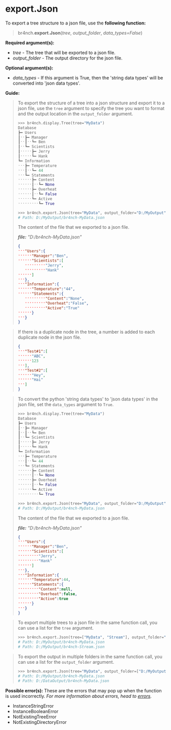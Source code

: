 # export.Json

To export a tree structure to a json file, use the **following function:**

> br4nch.**export**.**Json**(*tree*, *output_folder*, *data_types=False*)

**Required argument(s):**

- *tree* - The tree that will be exported to a json file.
- *output_folder* - The output directory for the json file.

**Optional argument(s):**

- *data_types* - If this argument is True, then the 'string data types' will be converted into 'json data types'.

**Guide:**

> To export the structure of a tree into a json structure and export it to a json file, use the `tree` argument to specify the tree you want to format and the output location in the `output_folder` argument.
>
> ```python
> >>> br4nch.display.Tree(tree="MyData")
> Database
> ┣━ Users
> ┃ˑˑ┣━ Manager
> ┃ˑˑ┃ˑˑ┗━ Ben
> ┃ˑˑ┗━ Scientists
> ┃ˑˑˑˑˑ┣━ Jerry
> ┃ˑˑˑˑˑ┗━ Hank
> ┗━ Information
> ˑˑˑ┣━ Temperature
> ˑˑˑ┃ˑˑ┗━ 44
> ˑˑˑ┗━ Statements
> ˑˑˑˑˑˑ┣━ Content
> ˑˑˑˑˑˑ┃ˑˑ┗━ None
> ˑˑˑˑˑˑ┣━ Overheat
> ˑˑˑˑˑˑ┃ˑˑ┗━ False
> ˑˑˑˑˑˑ┗━ Active
> ˑˑˑˑˑˑˑˑˑ┗━ True
> 
> >>> br4nch.export.Json(tree="MyData", output_folder="D:/MyOutput", data_types=False)
> # Path: D:/MyOutput/br4nch-MyData.json
> ```
>
> The content of the file that we exported to a json file.
>
> ***file:** "D:/br4nch-MyData.json"*
>
> ```json
> {
> ˑˑˑ"Users":{
> ˑˑˑˑˑˑ"Manager":"Ben",
> ˑˑˑˑˑˑ"Scientists":[
>    ˑˑˑˑˑˑˑˑˑ"Jerry",
>    ˑˑˑˑˑˑˑˑˑ"Hank"
> ˑˑˑˑˑˑ]
> ˑˑˑ},
> ˑˑˑ"Information":{
> ˑˑˑˑˑˑ"Temperature":"44",
> ˑˑˑˑˑˑ"Statements":{
>    ˑˑˑˑˑˑˑˑˑ"Content":"None",
>    ˑˑˑˑˑˑˑˑˑ"Overheat":"False",
>    ˑˑˑˑˑˑˑˑˑ"Active":"True"
> ˑˑˑˑˑˑ}
> ˑˑˑ}
> }
> ```
>

> If there is a duplicate node in the tree, a number is added to each duplicate node in the json file.
>
> ```json
> {
> ˑˑˑ"Test#1":[
> ˑˑˑˑˑˑ"ABC",
> ˑˑˑˑˑˑ123
> ˑˑˑ],
> ˑˑˑ"Test#2":[
> ˑˑˑˑˑˑ"Hey",
> ˑˑˑˑˑˑ"Hai"
> ˑˑˑ]
> }
> ```
>

> To convert the python 'string data types' to 'json data types' in the json file, set the `data_types` argument to `True`.
>
> ```python
> >>> br4nch.display.Tree(tree="MyData")
> Database
> ┣━ Users
> ┃ˑˑ┣━ Manager
> ┃ˑˑ┃ˑˑ┗━ Ben
> ┃ˑˑ┗━ Scientists
> ┃ˑˑˑˑˑ┣━ Jerry
> ┃ˑˑˑˑˑ┗━ Hank
> ┗━ Information
> ˑˑˑ┣━ Temperature
> ˑˑˑ┃ˑˑ┗━ 44
> ˑˑˑ┗━ Statements
> ˑˑˑˑˑˑ┣━ Content
> ˑˑˑˑˑˑ┃ˑˑ┗━ None
> ˑˑˑˑˑˑ┣━ Overheat
> ˑˑˑˑˑˑ┃ˑˑ┗━ False
> ˑˑˑˑˑˑ┗━ Active
> ˑˑˑˑˑˑˑˑˑ┗━ True
> 
> >>> br4nch.export.Json(tree="MyData", output_folder="D:/MyOutput", data_types=False)
> # Path: D:/MyOutput/br4nch-MyData.json
> ```
>
> The content of the file that we exported to a json file.
>
> ***file:** "D:/br4nch-MyData.json"*
>
> ```json
> {
> ˑˑˑ"Users":{
> ˑˑˑˑˑˑ"Manager":"Ben",
> ˑˑˑˑˑˑ"Scientists":[
> ˑˑˑˑˑˑˑˑˑ"Jerry",
> ˑˑˑˑˑˑˑˑˑ"Hank"
> ˑˑˑˑˑˑ]
> ˑˑˑ},
> ˑˑˑ"Information":{
> ˑˑˑˑˑˑ"Temperature":44,
> ˑˑˑˑˑˑ"Statements":{
> ˑˑˑˑˑˑˑˑˑ"Content":null,
> ˑˑˑˑˑˑˑˑˑ"Overheat":false,
> ˑˑˑˑˑˑˑˑˑ"Active":true
> ˑˑˑˑˑˑ}
> ˑˑˑ}
> }
> ```
>

> To export multiple trees to a json file in the same function call, you can use a list for the `tree` argument.
>
> ```python
> >>> br4nch.export.Json(tree=["MyData", "Stream"], output_folder="D:/MyOutput")
> # Path: D:/MyOutput/br4nch-MyData.json
> # Path: D:/MyOutput/br4nch-Stream.json
> ```
>

> To export the output in multiple folders in the same function call, you can use a list for the `output_folder` argument.
>
> ```python
> >>> br4nch.export.Json(tree="MyData", output_folder=["D:/MyOutput", "D:/DataOutput"])
> # Path: D:/MyOutput/br4nch-MyData.json
> # Path: D:/DataOutput/br4nch-MyData.json
> ```

**Possible error(s):**
These are the errors that may pop up when the function is used incorrectly.
*For more information about errors, head to [errors](../../guides/errors.md).*

- InstanceStringError
- InstanceBooleanError
- NotExistingTreeError
- NotExistingDirectoryError

